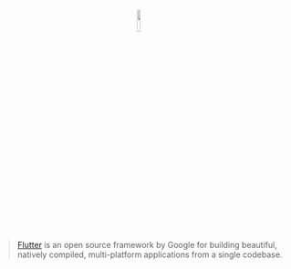 <br/>
<p align="center">
    <img src="https://logowik.com/content/uploads/images/flutter5786.jpg" width="10%" />
</p>

> [Flutter](https://flutter.dev/) is an open source framework by Google for building beautiful, natively compiled, multi-platform applications from a single codebase.
